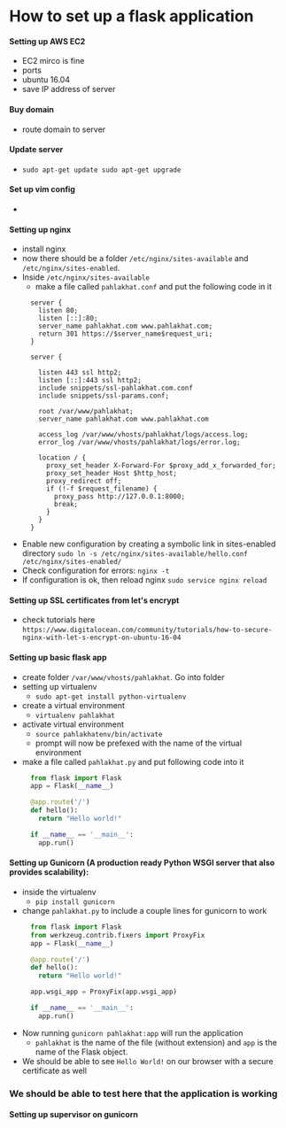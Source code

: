 How to set up a flask application
===========

#### Setting up AWS EC2
 - EC2 mirco is fine
 - ports
 - ubuntu 16.04
 - save IP address of server

#### Buy domain
 - route domain to server

#### Update server
 - `sudo apt-get update
    sudo apt-get upgrade`

#### Set up vim config
 - 

#### Setting up nginx
 - install nginx
 - now there should be a folder `/etc/nginx/sites-available` and `/etc/nginx/sites-enabled`.
 - Inside `/etc/nginx/sites-available`
   - make a file called `pahlakhat.conf` and put the following code in it
   ```
     server {
       listen 80;
       listen [::]:80;
       server_name pahlakhat.com www.pahlakhat.com;
       return 301 https://$server_name$request_uri;
     }
     
     server {
     
       listen 443 ssl http2;
       listen [::]:443 ssl http2;
       include snippets/ssl-pahlakhat.com.conf
       include snippets/ssl-params.conf;

       root /var/www/pahlakhat;
       server_name pahlakhat.com www.pahlakhat.com

       access_log /var/www/vhosts/pahlakhat/logs/access.log;
       error_log /var/www/vhosts/pahlakhat/logs/error.log;

       location / {
         proxy_set_header X-Forward-For $proxy_add_x_forwarded_for;
         proxy_set_header Host $http_host;
         proxy_redirect off;
         if (!-f $request_filename) {
           proxy_pass http://127.0.0.1:8000;
           break;
         }
       }
     }
   ```
 - Enable new configuration by creating a symbolic link in sites-enabled directory
     `sudo ln -s /etc/nginx/sites-available/hello.conf /etc/nginx/sites-enabled/`
 - Check configuration for errors:
     `nginx -t`
 - If configuration is ok, then reload nginx
     `sudo service nginx reload`

#### Setting up SSL certificates from let's encrypt
 - check tutorials here `https://www.digitalocean.com/community/tutorials/how-to-secure-nginx-with-let-s-encrypt-on-ubuntu-16-04`

#### Setting up basic flask app
 - create folder `/var/www/vhosts/pahlakhat`. Go into folder
 - setting up virtualenv
   - `sudo apt-get install python-virtualenv`
 - create a virtual environment
   - `virtualenv pahlakhat`
 - activate virtual environment
   - `source pahlakhatenv/bin/activate`
   - prompt will now be prefexed with the name of the virtual environment
 - make a file called `pahlakhat.py` and put following code into it
     ```python
       from flask import Flask
       app = Flask(__name__)

       @app.route('/')
       def hello():
         return "Hello world!"

       if __name__ == '__main__':
         app.run()
     ```

#### Setting up Gunicorn (A production ready Python WSGI server that also provides scalability):
 - inside the virtualenv
   - `pip install gunicorn`
 - change `pahlakhat.py` to include a couple lines for gunicorn to work
     ```python
       from flask import Flask
       from werkzeug.contrib.fixers import ProxyFix
       app = Flask(__name__)

       @app.route('/')
       def hello():
         return "Hello world!"

       app.wsgi_app = ProxyFix(app.wsgi_app)

       if __name__ == '__main__':
         app.run()
     ```
 - Now running `gunicorn pahlakhat:app` will run the application
   - `pahlakhat` is the name of the file (without extension) and `app` is the name of the Flask object.
 - We should be able to see `Hello World!` on our browser with a secure certificate as well

### We should be able to test here that the application is working

#### Setting up supervisor on gunicorn
